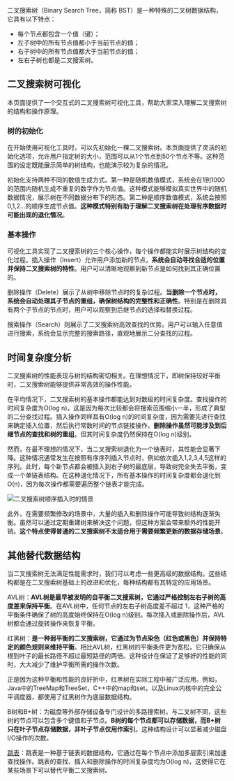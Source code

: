 二叉搜索树（Binary Search Tree，简称 BST）是一种特殊的二叉树数据结构，它具有以下特点：

- 每个节点都包含一个值（键）；
- 左子树中的所有节点值都小于当前节点的值；
- 右子树中的所有节点值都大于当前节点的值；
- 左右子树也都是二叉搜索树。

## 二叉搜索树可视化

本页面提供了一个交互式的二叉搜索树可视化工具，帮助大家深入理解二叉搜索树的结构和操作原理。

### 树的初始化

在开始使用可视化工具时，可以先初始化一棵二叉搜索树。本页面提供了灵活的初始化选项，允许用户指定树的大小，范围可以从1个节点到50个节点不等。这种范围的设定既能展示简单的树结构，也能演示较为复杂的情况。

初始化支持两种不同的数值生成方式。第一种是随机数值模式，系统会在1到1000的范围内随机生成不重复的数字作为节点值。这种模式能够模拟真实世界中的随机数据情况，展示树在不同数据分布下的形态。第二种是顺序数值模式，系统会按照0,1,2...的顺序生成节点值。**这种模式特别有助于理解二叉搜索树在处理有序数据时可能出现的退化情况**。

### 基本操作

可视化工具实现了二叉搜索树的三个核心操作，每个操作都能实时展示树结构的变化过程。插入操作（Insert）允许用户添加新的节点，**系统会自动寻找合适的位置并保持二叉搜索树的特性**。用户可以清晰地观察到新节点是如何找到其正确位置的。

删除操作（Delete）展示了从树中移除节点时的复杂过程。**当删除一个节点时，系统会自动处理其子节点的重组，确保树结构的完整性和正确性**。特别是在删除具有两个子节点的节点时，用户可以观察到后继节点的选择和替换过程。

搜索操作（Search）则展示了二叉搜索树高效查找的优势。用户可以输入任意值进行搜索，系统会显示完整的搜索路径，直观地展示二分查找的过程。

## 时间复杂度分析

二叉搜索树的性能表现与树的结构密切相关。在理想情况下，即树保持较好平衡时，二叉搜索树能够提供非常高效的操作性能。

在平均情况下，二叉搜索树的基本操作都能达到对数级的时间复杂度。查找操作的时间复杂度为O(log n)，这是因为每次比较都会将搜索范围缩小一半，形成了典型的二分查找过程。插入操作同样具有O(log n)的时间复杂度，因为需要先进行查找来确定插入位置，然后执行常数时间的节点链接操作。**删除操作虽然可能涉及到后继节点的查找和树的重组**，但其时间复杂度仍然保持在O(log n)级别。

然而，在最不理想的情况下，当二叉搜索树退化为一个链表时，其性能会显著下降。这种情况通常发生在按照有序序列插入节点时，例如依次插入1,2,3,4,5这样的序列。此时，每个新节点都会被插入到右子树的最底层，导致树完全失去平衡，变成一个单链表结构。在这种退化情况下，所有基本操作的时间复杂度都会退化到O(n)，因为每次操作都需要遍历整个链表才能完成。

![二叉搜索树顺序插入时的情景](https://slefboot-1251736664.file.myqcloud.com/20241108_ai_gallery_binarysearch_order.png)

此外，在需要频繁修改的场景中，大量的插入和删除操作可能导致树结构逐渐失衡。虽然可以通过定期重建树来解决这个问题，但这种方案会带来额外的性能开销。**这个特点使得普通的二叉搜索树不太适合用于需要频繁更新的数据存储场景**。

## 其他替代数据结构

当二叉搜索树无法满足性能需求时，我们可以考虑一些更高级的数据结构。这些结构都是在二叉搜索树基础上的改进和优化，每种结构都有其特定的应用场景。

AVL树：**AVL树是最早被发明的自平衡二叉搜索树，它通过严格控制左右子树的高度差来保持平衡**。在AVL树中，任何节点的左右子树高度差不超过 1，这种严格的平衡条件确保了树的高度始终保持在O(log n)级别。每次插入或删除操作后，AVL树都会通过旋转操作来恢复平衡。

红黑树：**是一种弱平衡的二叉搜索树，它通过为节点染色（红色或黑色）并保持特定的颜色规则来维持平衡**。相比AVL树，红黑树的平衡条件更为宽松，它只确保从根到叶子的最长路径不超过最短路径的两倍。这种设计在保证了足够好的性能的同时，大大减少了维护平衡所需的操作次数。

正是因为这种平衡和性能的良好折中，红黑树在实际工程中被广泛应用。例如，Java中的TreeMap和TreeSet，C++中的map和set，以及Linux内核中的完全公平调度器，都使用了红黑树作为底层数据结构。

B树和B+树：为磁盘等外部存储设备专门设计的多路搜索树。与二叉树不同，这些树的节点可以包含多个键值和子节点。**B树的每个节点都可以存储数据，而B+树只在叶子节点存储数据，非叶子节点仅用作索引**。这种结构设计可以显著减少磁盘I/O操作的次数。

[跳表](https://gallery.selfboot.cn/zh/algorithms/skiplist)：跳表是一种基于链表的数据结构，它通过在每个节点中添加多层索引来加速查找操作。跳表的查找、插入和删除操作的时间复杂度均为O(log n)，这使得它在某些场景下可以替代平衡二叉搜索树。